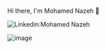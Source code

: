 Hi there, I'm Mohamed Nazeh 👋

<!---Linkedin:[Mohamed Nazeh](https://www.linkedin.com/in/mohamed-nazeh-898687238/) Instagram:[Mohamed Nazeh](https://www.instagram.com/m0hamed_nazeh/) Facebook:[Mohamed Nazeh](https://www.facebook.com/profile.php?id=100024945301456&mibextid=ZbWKwL) GitHub followers profile views--->

<img src="https://camo.githubusercontent.com/d266123eb2f44d69e449c07a4309ce1fd1950ddf26bdc505459bafe8f9ccd40c/68747470733a2f2f696d672e736869656c64732e696f2f62616467652f2d59617373696e2d626c75653f7374796c653d666c61742d737175617265266c6f676f3d4c696e6b6564696e266c6f676f436f6c6f723d7768697465266c696e6b3d68747470733a2f2f7777772e6c696e6b6564696e2e636f6d2f696e2f79617373696e2d616264756c6d616864692f" alt="Linkedin:Mohamed Nazeh" data-canonical-src="https://img.shields.io/badge/-Yassin-blue?style=flat-square&amp;logo=Linkedin&amp;logoColor=white&amp;link=[https://www.linkedin.com/in/yassin-abdulmahdi/](https://www.linkedin.com/in/mohamed-nazeh-898687238/)" style="max-width: 100%;">

![image](https://user-images.githubusercontent.com/104228032/207697769-d3860b12-7c43-4241-b7e8-0ece9fcc1369.png)


<!---
mohamednazehh/mohamednazehh is a ✨ special ✨ repository because its `README.md` (this file) appears on your GitHub profile.
You can click the Preview link to take a look at your changes.
--->
